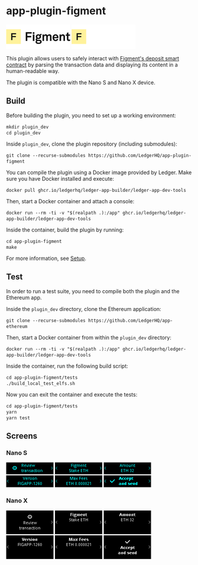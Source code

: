 # app-plugin-figment

<img src="assets/figment-logo-light.png#gh-light-mode-only" width="173" height="67">
<img src="assets/figment-logo-dark.png#gh-dark-mode-only" width="173" height="67">

This plugin allows users to safely interact with [Figment's deposit smart contract](https://etherscan.io/address/0xf0075b3cf8953d3e23b0ef65960913fd97eb5227) by parsing the transaction data and displaying its content in a human-readable way.

The plugin is compatible with the Nano S and Nano X device.

## Build

Before building the plugin, you need to set up a working environment:

```shell
mkdir plugin_dev
cd plugin_dev
```

Inside `plugin_dev`, clone the plugin repository (including submodules):

```shell
git clone --recurse-submodules https://github.com/LedgerHQ/app-plugin-figment
```

You can compile the plugin using a Docker image provided by Ledger.
Make sure you have Docker installed and execute:

```shell
docker pull ghcr.io/ledgerhq/ledger-app-builder/ledger-app-dev-tools
```

Then, start a Docker container and attach a console:

```shell
docker run --rm -ti -v "$(realpath .):/app" ghcr.io/ledgerhq/ledger-app-builder/ledger-app-dev-tools
```

Inside the container, build the plugin by running:

```shell
cd app-plugin-figment
make
```

For more information, see [Setup](https://developers.ledger.com/docs/dapp/embedded-plugin/environment-setup/).

## Test

In order to run a test suite, you need to compile both the plugin and the Ethereum app.

Inside the `plugin_dev` directory, clone the Ethereum application:

```shell
git clone --recurse-submodules https://github.com/LedgerHQ/app-ethereum
```

Then, start a Docker container from within the `plugin_dev` directory:

```shell
docker run --rm -ti -v "$(realpath .):/app" ghcr.io/ledgerhq/ledger-app-builder/ledger-app-dev-tools
```

Inside the container, run the following build script:

```shell
cd app-plugin-figment/tests
./build_local_test_elfs.sh
```

Now you can exit the container and execute the tests:

```shell
cd app-plugin-figment/tests
yarn
yarn test
```

## Screens

### Nano S

![](tests/snapshots/nanos_deposit/single_validator/00000.png)
![](tests/snapshots/nanos_deposit/single_validator/00001.png)
![](tests/snapshots/nanos_deposit/single_validator/00002.png)
![](tests/snapshots/nanos_deposit/single_validator/00003.png)
![](tests/snapshots/nanos_deposit/single_validator/00004.png)
![](tests/snapshots/nanos_deposit/single_validator/00005.png)

### Nano X

![](tests/snapshots/nanox_deposit/single_validator/00000.png)
![](tests/snapshots/nanox_deposit/single_validator/00001.png)
![](tests/snapshots/nanox_deposit/single_validator/00002.png)
![](tests/snapshots/nanox_deposit/single_validator/00003.png)
![](tests/snapshots/nanox_deposit/single_validator/00004.png)
![](tests/snapshots/nanox_deposit/single_validator/00005.png)
